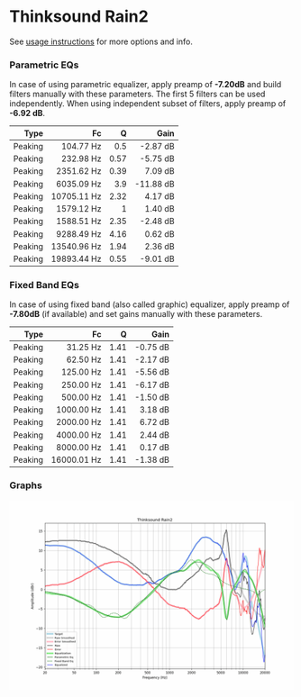 # Thinksound Rain2
See [usage instructions](https://github.com/jaakkopasanen/AutoEq#usage) for more options and info.

### Parametric EQs
In case of using parametric equalizer, apply preamp of **-7.20dB** and build filters manually
with these parameters. The first 5 filters can be used independently.
When using independent subset of filters, apply preamp of **-6.92 dB**.

| Type    | Fc          |    Q | Gain      |
|--------:|------------:|-----:|----------:|
| Peaking | 104.77 Hz   | 0.5  | -2.87 dB  |
| Peaking | 232.98 Hz   | 0.57 | -5.75 dB  |
| Peaking | 2351.62 Hz  | 0.39 | 7.09 dB   |
| Peaking | 6035.09 Hz  | 3.9  | -11.88 dB |
| Peaking | 10705.11 Hz | 2.32 | 4.17 dB   |
| Peaking | 1579.12 Hz  | 1    | 1.40 dB   |
| Peaking | 1588.51 Hz  | 2.35 | -2.48 dB  |
| Peaking | 9288.49 Hz  | 4.16 | 0.62 dB   |
| Peaking | 13540.96 Hz | 1.94 | 2.36 dB   |
| Peaking | 19893.44 Hz | 0.55 | -9.01 dB  |

### Fixed Band EQs
In case of using fixed band (also called graphic) equalizer, apply preamp of **-7.80dB**
(if available) and set gains manually with these parameters.

| Type    | Fc          |    Q | Gain     |
|--------:|------------:|-----:|---------:|
| Peaking | 31.25 Hz    | 1.41 | -0.75 dB |
| Peaking | 62.50 Hz    | 1.41 | -2.17 dB |
| Peaking | 125.00 Hz   | 1.41 | -5.56 dB |
| Peaking | 250.00 Hz   | 1.41 | -6.17 dB |
| Peaking | 500.00 Hz   | 1.41 | -1.50 dB |
| Peaking | 1000.00 Hz  | 1.41 | 3.18 dB  |
| Peaking | 2000.00 Hz  | 1.41 | 6.72 dB  |
| Peaking | 4000.00 Hz  | 1.41 | 2.44 dB  |
| Peaking | 8000.00 Hz  | 1.41 | 0.17 dB  |
| Peaking | 16000.01 Hz | 1.41 | -1.38 dB |

### Graphs
![](./Thinksound%20Rain2.png)